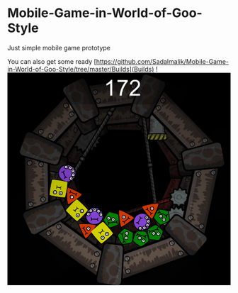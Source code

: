 # Mobile-Game-in-World-of-Goo-Style
Just simple mobile game prototype

You can also get some ready [https://github.com/Sadalmalik/Mobile-Game-in-World-of-Goo-Style/tree/master/Builds](Builds) !
![](https://github.com/Sadalmalik/Mobile-Game-in-World-of-Goo-Style/blob/master/ScreenShot.png)
